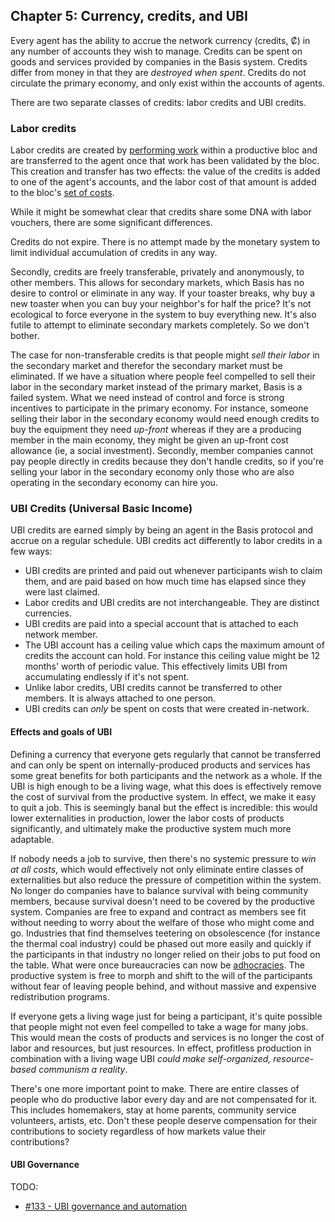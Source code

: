 ## Chapter 5: Currency, credits, and UBI

Every agent has the ability to accrue the network currency (credits, ₡) in any number of accounts they wish to manage. Credits can be spent on goods and services provided by companies in the Basis system. Credits differ from money in that they are *destroyed when spent*. Credits do not circulate the primary economy, and only exist within the accounts of agents.

There are two separate classes of credits: labor credits and UBI credits.

### Labor credits

Labor credits are created by [performing work][working] within a productive bloc and are transferred to the agent once that work has been validated by the bloc. This creation and transfer has two effects: the value of the credits is added to one of the agent's accounts, and the labor cost of that amount is added to the bloc's [set of costs][costs].

While it might be somewhat clear that credits share some DNA with labor vouchers, there are some significant differences.

Credits do not expire. There is no attempt made by the monetary system to limit individual accumulation of credits in any way.

Secondly, credits are freely transferable, privately and anonymously, to other members. This allows for secondary markets, which Basis has no desire to control or eliminate in any way. If your toaster breaks, why buy a new toaster when you can buy your neighbor's for half the price? It's not ecological to force everyone in the system to buy everything new. It's also futile to attempt to eliminate secondary markets completely. So we don't bother.

The case for non-transferable credits is that people might *sell their labor* in the secondary market and therefor the secondary market must be eliminated. If we have a situation where people feel compelled to sell their labor in the secondary market instead of the primary market, Basis is a failed system. What we need instead of control and force is strong incentives to participate in the primary economy. For instance, someone selling their labor in the secondary economy would need enough credits to buy the equipment they need *up-front* whereas if they are a producing member in the main economy, they might be given an up-front cost allowance (ie, a social investment). Secondly, member companies cannot pay people directly in credits because they don't handle credits, so if you're selling your labor in the secondary economy only those who are also operating in the secondary economy can hire you.

### UBI Credits (Universal Basic Income)

UBI credits are earned simply by being an agent in the Basis protocol and accrue on a regular schedule. UBI credits act differently to labor credits in a few ways:

- UBI credits are printed and paid out whenever participants wish to claim them, and are paid based on how much time has elapsed since they were last claimed.
- Labor credits and UBI credits are not interchangeable. They are distinct currencies.
- UBI credits are paid into a special account that is attached to each network member.
- The UBI account has a ceiling value which caps the maximum amount of credits the account can hold. For instance this ceiling value might be 12 months' worth of periodic value. This effectively limits UBI from accumulating endlessly if it's not spent.
- Unlike labor credits, UBI credits cannot be transferred to other members. It is always attached to one person.
- UBI credits can *only* be spent on costs that were created in-network.

#### Effects and goals of UBI

Defining a currency that everyone gets regularly that cannot be transferred and can only be spent on internally-produced products and services has some great benefits for both participants and the network as a whole. If the UBI is high enough to be a living wage, what this does is effectively remove the cost of survival from the productive system. In effect, we make it easy to quit a job. This is seemingly banal but the effect is incredible: this would lower externalities in production, lower the labor costs of products significantly, and ultimately make the productive system much more adaptable.

If nobody needs a job to survive, then there's no systemic pressure to *win at all costs*, which would effectively not only eliminate entire classes of externalities but also reduce the pressure of competition within the system. No longer do companies have to balance survival with being community members, because survival doesn't need to be covered by the productive system. Companies are free to expand and contract as members see fit without needing to worry about the welfare of those who might come and go. Industries that find themselves teetering on obsolescence (for instance the thermal coal industry) could be phased out more easily and quickly if the participants in that industry no longer relied on their jobs to put food on the table. What were once bureaucracies can now be [adhocracies][adhoc]. The productive system is free to morph and shift to the will of the participants without fear of leaving people behind, and without massive and expensive redistribution programs.

If everyone gets a living wage just for being a participant, it's quite possible that people might not even feel compelled to take a wage for many jobs. This would mean the costs of products and services is no longer the cost of labor and resources, but just resources. In effect, profitless production in combination with a living wage UBI *could make self-organized, resource-based communism a reality*.

There's one more important point to make. There are entire classes of people who do productive labor every day and are not compensated for it. This includes homemakers, stay at home parents, community service volunteers, artists, etc. Don't these people deserve compensation for their contributions to society regardless of how markets value their contributions?

#### UBI Governance

TODO: 

- [#133 - UBI governance and automation](https://github.com/basisproject/tracker/issues/133)

[working]: #work
[costs]: #costs
[adhoc]: https://en.wikipedia.org/wiki/Adhocracy

